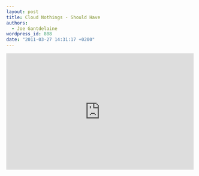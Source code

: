 ```yaml
---
layout: post
title: Cloud Nothings - Should Have
authors:
  - Joe Gantdelaine
wordpress_id: 808
date: "2011-03-27 14:31:17 +0200"
---
```


<iframe title="YouTube video player" width="500" height="311" src="http://www.youtube.com/embed/xwuCSi2BgUI" frameborder="0" allowfullscreen></iframe>
